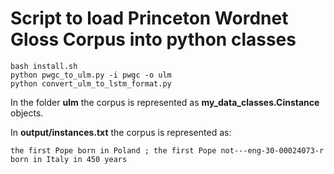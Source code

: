 # Script to load Princeton Wordnet Gloss Corpus into python classes

```
bash install.sh
python pwgc_to_ulm.py -i pwgc -o ulm
python convert_ulm_to_lstm_format.py
```

In the folder **ulm** the corpus is represented as **my_data_classes.Cinstance** objects.

In **output/instances.txt** the corpus is represented as:

```
the first Pope born in Poland ; the first Pope not---eng-30-00024073-r born in Italy in 450 years
```
